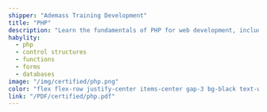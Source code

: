 ```yaml
---
shipper: "Ademass Training Development"
title: "PHP"
description: "Learn the fundamentals of PHP for web development, including basic syntax, form handling, control structures, functions, and database connection."
habylity:
  - php
  - control structures
  - functions
  - forms
  - databases
image: "/img/certified/php.png"
color: "flex flex-row justify-center items-center gap-3 bg-black text-white me-2 dark:bg-orange-900 dark:text-white font-semibold text-sm px-4 py-2 rounded-md shadow-sm transition duration-800 no-underline"
link: "/PDF/certified/php.pdf"
---
```

